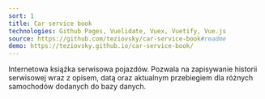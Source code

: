 ```yaml
---
sort: 1
title: Car service book
technologies: Github Pages, Vuelidate, Vuex, Vuetify, Vue.js
source: https://github.com/teziovsky/car-service-book#readme
demo: https://teziovsky.github.io/car-service-book/
---
```


Internetowa książka serwisowa pojazdów. Pozwala na zapisywanie historii serwisowej wraz z opisem, datą oraz aktualnym przebiegiem dla różnych samochodów dodanych do bazy danych.
